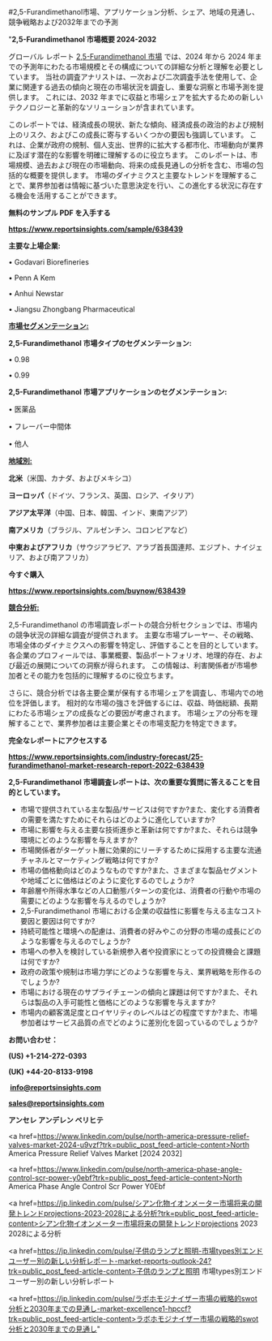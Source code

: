 #2,5-Furandimethanol市場、アプリケーション分析、シェア、地域の見通し、競争戦略および2032年までの予測

"<strong>2,5-Furandimethanol 市場概要 2024-2032</strong>

グローバル レポート <a href=https://www.reportsinsights.com/sample/638439>2,5-Furandimethanol 市場</a> では、2024 年から 2024 年までの予測年にわたる市場規模とその構成についての詳細な分析と理解を必要としています。 当社の調査アナリストは、一次および二次調査手法を使用して、企業に関連する過去の傾向と現在の市場状況を調査し、重要な洞察と市場予測を提供します。 これには、2032 年までに収益と市場シェアを拡大​​するための新しいテクノロジーと革新的なソリューションが含まれています。

このレポートでは、経済成長の現状、新たな傾向、経済成長の政治的および規制上のリスク、およびこの成長に寄与するいくつかの要因も強調しています。 これは、企業が政府の規制、個人支出、世界的に拡大する都市化、市場動向が業界に及ぼす潜在的な影響を明確に理解するのに役立ちます。 このレポートは、市場規模、過去および現在の市場動向、将来の成長見通しの分析を含む、市場の包括的な概要を提供します。 市場のダイナミクスと主要なトレンドを理解することで、業界参加者は情報に基づいた意思決定を行い、この進化する状況に存在する機会を活用することができます。

<strong><b>無料のサンプル PDF を入手する</b></strong>

<a href=https://www.reportsinsights.com/sample/638439><strong><u>https://www.reportsinsights.com/sample/638439</u></strong></a>

<strong>主要な上場企業:</strong>

• Godavari Biorefineries

• Penn A Kem

• Anhui Newstar

• Jiangsu Zhongbang Pharmaceutical

<strong><u>市場セグメンテーション</u></strong><strong><u>:</u></strong>

<strong>2,5-Furandimethanol 市場タイプのセグメンテーション:</strong>

• 0.98

• 0.99

<strong>2,5-Furandimethanol 市場アプリケーションのセグメンテーション:</strong>

• 医薬品

• フレーバー中間体

• 他人

<strong><u>地域別</u></strong><strong><u>:</u></strong>

<strong>北米</strong>（米国、カナダ、およびメキシコ）

<strong>ヨーロッパ</strong>（ドイツ、フランス、英国、ロシア、イタリア）

<strong>アジア太平洋</strong>（中国、日本、韓国、インド、東南アジア）

<strong>南アメリカ</strong>（ブラジル、アルゼンチン、コロンビアなど）

<strong>中東およびアフリカ</strong>（サウジアラビア、アラブ首長国連邦、エジプト、ナイジェリア、および南アフリカ）

<strong>今すぐ購入</strong>

<a href=https://www.reportsinsights.com/buynow/638439><strong><u>https://www.reportsinsights.com/buynow/638439</u></strong></a>

<strong><u>競合分析:</u></strong>

2,5-Furandimethanol の市場調査レポートの競合分析セクションでは、市場内の競争状況の詳細な調査が提供されます。 主要な市場プレーヤー、その戦略、市場全体のダイナミクスへの影響を特定し、評価することを目的としています。 各企業のプロフィールでは、事業概要、製品ポートフォリオ、地理的存在、および最近の展開についての洞察が得られます。 この情報は、利害関係者が市場参加者とその能力を包括的に理解するのに役立ちます。

さらに、競合分析では各主要企業が保有する市場シェアを調査し、市場内での地位を評価します。 相対的な市場の強さを評価するには、収益、時価総額、長期にわたる市場シェアの成長などの要因が考慮されます。 市場シェアの分布を理解することで、業界参加者は主要企業とその市場支配力を特定できます。

<strong>完全なレポートにアクセスする</strong>

<a href=https://www.reportsinsights.com/industry-forecast/25-furandimethanol-market-research-report-2022-638439><strong><u><b>https://www.reportsinsights.com/industry-forecast/25-furandimethanol-market-research-report-2022-638439</b></u></strong></a>

<strong><b>2,5-Furandimethanol 市場調査レポートは、次の重要な質問に答えることを目的としています。</b></strong>
<ul>
  <li>市場で提供されている主な製品/サービスは何ですか?また、変化する消費者の需要を満たすためにそれらはどのように進化していますか?</li>
  <li>市場に影響を与える主要な技術進歩と革新は何ですか?また、それらは競争環境にどのような影響を与えますか?</li>
  <li>市場関係者がターゲット層に効果的にリーチするために採用する主要な流通チャネルとマーケティング戦略は何ですか?</li>
  <li>市場の価格動向はどのようなものですか?また、さまざまな製品セグメントや地域ごとに価格はどのように変化するのでしょうか?</li>
  <li>年齢層や所得水準などの人口動態パターンの変化は、消費者の行動や市場の需要にどのような影響を与えるのでしょうか?</li>
  <li>2,5-Furandimethanol 市場における企業の収益性に影響を与える主なコスト要因と要因は何ですか?</li>
  <li>持続可能性と環境への配慮は、消費者の好みやこの分野の市場の成長にどのような影響を与えるのでしょうか?</li>
  <li>市場への参入を検討している新規参入者や投資家にとっての投資機会と課題は何ですか?</li>
  <li>政府の政策や規制は市場力学にどのような影響を与え、業界戦略を形作るのでしょうか?</li>
  <li>市場における現在のサプライチェーンの傾向と課題は何ですか?また、それらは製品の入手可能性と価格にどのような影響を与えますか?</li>
  <li>市場内の顧客満足度とロイヤリティのレベルはどの程度ですか?また、市場参加者はサービス品質の点でどのように差別化を図っているのでしょうか?</li>
</ul>
<strong>お問い合わせ：</strong>

<strong>(US) +1-214-272-0393</strong>

<strong>(UK) +44-20-8133-9198</strong>

<strong> </strong><a href=info@reportsinsights.com><strong><u>info@reportsinsights.com</u></strong></a>

<a href=sales@reportsinsights.com><strong><u>sales@reportsinsights.com</u></strong></a>

<strong>アンセレ アンデレン ベリヒテ</strong>

<a href=https://www.linkedin.com/pulse/north-america-pressure-relief-valves-market-2024-u9vzf?trk=public_post_feed-article-content>North America Pressure Relief Valves Market [2024 2032]</a>

<a href=https://www.linkedin.com/pulse/north-america-phase-angle-control-scr-power-y0ebf?trk=public_post_feed-article-content>North America Phase Angle Control Scr Power Y0Ebf</a>

<a href=https://jp.linkedin.com/pulse/シアン化物イオンメーター市場将来の開発トレンドprojections-2023-2028による分析?trk=public_post_feed-article-content>シアン化物イオンメーター市場将来の開発トレンドprojections 2023 2028による分析</a>

<a href=https://jp.linkedin.com/pulse/子供のランプと照明-市場types別エンドユーザー別の新しい分析レポート-market-reports-outlook-24?trk=public_post_feed-article-content>子供のランプと照明 市場types別エンドユーザー別の新しい分析レポート</a>

<a href=https://jp.linkedin.com/pulse/ラボホモジナイザー市場の戦略的swot分析と2030年までの見通し-market-excellence1-hpccf?trk=public_post_feed-article-content>ラボホモジナイザー市場の戦略的swot分析と2030年までの見通し</a>"
